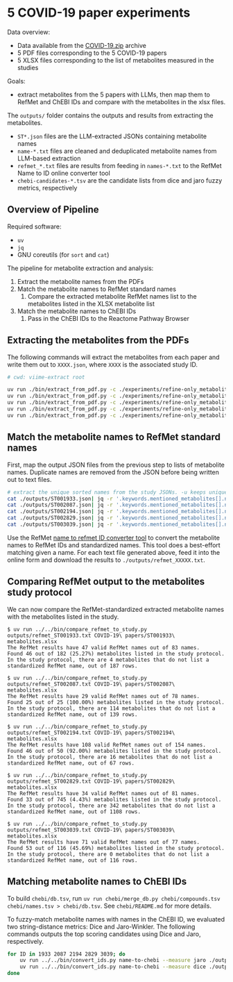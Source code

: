 # 5 COVID-19 paper experiments

Data overview:
- Data available from the [COVID-19.zip](https://drive.google.com/file/d/1LaMoBEkPFNVXJ5FOa1EFKMx8rksxdMAZ/view?usp=drive_link) archive
- 5 PDF files corresponding to the 5 COVID-19 papers
- 5 XLSX files corresponding to the list of metabolites measured in the studies

Goals:
- extract metabolites from the 5 papers with LLMs, then map them to RefMet and ChEBI IDs and compare with the metabolites in the xlsx files.

The `outputs/` folder contains the outputs and results from extracting the metabolites.
- `ST*.json` files are the LLM-extracted JSONs containing metabolite names
- `name-*.txt` files are cleaned and deduplicated metabolite names from LLM-based extraction
- `refmet_*.txt` files are results from feeding in `names-*.txt` to the RefMet Name to ID online converter tool
- `chebi-candidates-*.tsv` are the candidate lists from dice and jaro fuzzy metrics, respectively

## Overview of Pipeline

Required software:
- `uv`
- `jq`
- GNU coreutils (for `sort` and `cat`)

The pipeline for metabolite extraction and analysis:
1. Extract the metabolite names from the PDFs
2. Match the metabolite names to RefMet standard names
   1. Compare the extracted metabolite RefMet names list to the metabolites listed in the XLSX metabolite list
2. Match the metabolite names to ChEBI IDs
   1. Pass in the ChEBI IDs to the Reactome Pathway Browser

## Extracting the metabolites from the PDFs

The following commands will extract the metabolites from each paper and write them out to `XXXX.json`, where `XXXX` is the associated study ID.

```bash
# cwd: viime-extract root

uv run ./bin/extract_from_pdf.py -c ./experiments/refine-only_metabolites.toml ./COVID-19/ST001933\ Plasma\ metabolome\ and\ cytokine\ panel\ profile\ reveals\ glcylproline\ modulating\ antibody\ fading\ in\ convalescent\ COVID-19\ patients.pdf -o ./outputs/ST001933.json
uv run ./bin/extract_from_pdf.py -c ./experiments/refine-only_metabolites.toml ./COVID-19/ST002087\ PLoSPathogens\ Profiling\ metabolites\ and\ lipoproteins\ in\ COMETA\ an\ Italian\ cohort\ of\ COVID-19\ patients.pdf -o ./outputs/ST002087.json
uv run ./bin/extract_from_pdf.py -c ./experiments/refine-only_metabolites.toml ./COVID-19/ST001933\ Plasma\ metabolome\ and\ cytokine\ panel\ profile\ reveals\ glcylproline\ modulating\ antibody\ fading\ in\ convalescent\ COVID-19\ patients.pdf -o ./outputs/ST001933.json
uv run ./bin/extract_from_pdf.py -c ./experiments/refine-only_metabolites.toml ./COVID-19/ST002194\ Metabolic\ profiling\ at\ COVID-19\ onset\ shows\ disease\ severity\ and\ sex-specific\ dysregulation.pdf -o ./outputs/ST002194.json
uv run ./bin/extract_from_pdf.py -c ./experiments/refine-only_metabolites.toml ./COVID-19/ST002829\ Nucleotide,\ Phospholipid,\ and\ Kynurenine\ Metabolites.PDF -o ./outputs/ST002829.json
```

## Match the metabolite names to RefMet standard names

First, map the output JSON files from the previous step to lists of metabolite names. Duplicate names are removed from the JSON before being written out to text files.

```bash
# extract the unique sorted names from the study JSONs. -u keeps unique, and -f ignores case
cat ./outputs/ST001933.json| jq -r '.keywords.mentioned_metabolites[].name' | sort -uf > outputs/names-ST001933.txt
cat ./outputs/ST002087.json| jq -r '.keywords.mentioned_metabolites[].name' | sort -uf > outputs/names-ST002087.txt
cat ./outputs/ST002194.json| jq -r '.keywords.mentioned_metabolites[].name' | sort -uf > outputs/names-ST002194.txt
cat ./outputs/ST002829.json| jq -r '.keywords.mentioned_metabolites[].name' | sort -uf > outputs/names-ST002829.txt
cat ./outputs/ST003039.json| jq -r '.keywords.mentioned_metabolites[].name' | sort -uf > outputs/names-ST003039.txt
```

Use the RefMet [name to refmet ID converter tool](https://www.metabolomicsworkbench.org/databases/refmet/name_to_refmetID_form.php) to convert the metabolite names to RefMet IDs and standardized names. This tool does a best-effort matching given a name. For each text file generated above, feed it into the online form and download the results to `./outputs/refmet_XXXXX.txt`.

## Comparing RefMet output to the metabolites study protocol

We can now compare the RefMet-standardized extracted metabolite names with the metabolites listed in the study.

```
$ uv run ../../bin/compare_refmet_to_study.py outputs/refmet_ST001933.txt COVID-19\ papers/ST001933\ metabolites.xlsx
The RefMet results have 47 valid RefMet names out of 83 names.
Found 46 out of 182 (25.27%) metabolites listed in the study protocol.
In the study protocol, there are 4 metabolites that do not list a standardized RefMet name, out of 187 rows.

$ uv run ../../bin/compare_refmet_to_study.py outputs/refmet_ST002087.txt COVID-19\ papers/ST002087\ metabolites.xlsx
The RefMet results have 29 valid RefMet names out of 78 names.
Found 25 out of 25 (100.00%) metabolites listed in the study protocol.
In the study protocol, there are 114 metabolites that do not list a standardized RefMet name, out of 139 rows.

$ uv run ../../bin/compare_refmet_to_study.py outputs/refmet_ST002194.txt COVID-19\ papers/ST002194\ metabolites.xlsx
The RefMet results have 108 valid RefMet names out of 154 names.
Found 46 out of 50 (92.00%) metabolites listed in the study protocol.
In the study protocol, there are 16 metabolites that do not list a standardized RefMet name, out of 67 rows.

$ uv run ../../bin/compare_refmet_to_study.py outputs/refmet_ST002829.txt COVID-19\ papers/ST002829\ metabolites.xlsx
The RefMet results have 34 valid RefMet names out of 81 names.
Found 33 out of 745 (4.43%) metabolites listed in the study protocol.
In the study protocol, there are 342 metabolites that do not list a standardized RefMet name, out of 1108 rows.

$ uv run ../../bin/compare_refmet_to_study.py outputs/refmet_ST003039.txt COVID-19\ papers/ST003039\ metabolites.xlsx
The RefMet results have 71 valid RefMet names out of 77 names.
Found 53 out of 116 (45.69%) metabolites listed in the study protocol.
In the study protocol, there are 0 metabolites that do not list a standardized RefMet name, out of 116 rows.
```

## Matching metabolite names to ChEBI IDs

To build `chebi/db.tsv`, run `uv run chebi/merge_db.py chebi/compounds.tsv chebi/names.tsv > chebi/db.tsv`. See `chebi/README.md` for more details.

To fuzzy-match metabolite names with names in the ChEBI ID, we evaluated two string-distance metrics: Dice and Jaro-Winkler. The following commands outputs the top scoring candidates using Dice and Jaro, respectively.

```bash
for ID in 1933 2087 2194 2829 3039; do
    uv run ../../bin/convert_ids.py name-to-chebi --measure jaro ./outputs/names-ST00$ID.txt ../../chebi/db.tsv --top-k 1 --id-only > outputs/chebi-ids-jaro-ST00$ID.tsv
    uv run ../../bin/convert_ids.py name-to-chebi --measure dice ./outputs/names-ST00$ID.txt ../../chebi/db.tsv --top-k 1 --id-only > outputs/chebi-ids-dice-ST00$ID.tsv
done
```